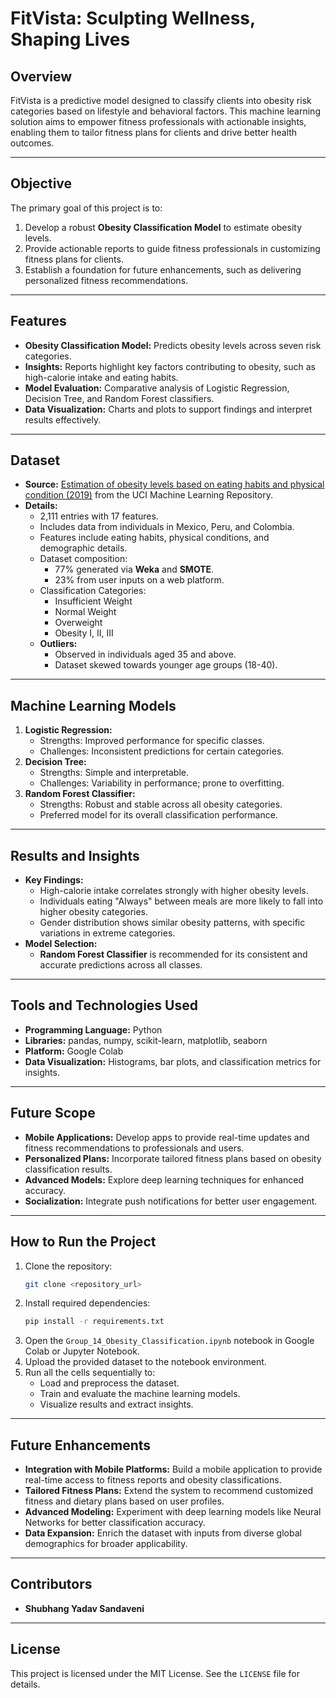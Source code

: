 # FitVista: Sculpting Wellness, Shaping Lives

## Overview
FitVista is a predictive model designed to classify clients into obesity risk categories based on lifestyle and behavioral factors. This machine learning solution aims to empower fitness professionals with actionable insights, enabling them to tailor fitness plans for clients and drive better health outcomes.

---

## Objective
The primary goal of this project is to:
1. Develop a robust **Obesity Classification Model** to estimate obesity levels.
2. Provide actionable reports to guide fitness professionals in customizing fitness plans for clients.
3. Establish a foundation for future enhancements, such as delivering personalized fitness recommendations.

---

## Features
- **Obesity Classification Model:** Predicts obesity levels across seven risk categories.
- **Insights:** Reports highlight key factors contributing to obesity, such as high-calorie intake and eating habits.
- **Model Evaluation:** Comparative analysis of Logistic Regression, Decision Tree, and Random Forest classifiers.
- **Data Visualization:** Charts and plots to support findings and interpret results effectively.

---

## Dataset
- **Source:** [Estimation of obesity levels based on eating habits and physical condition (2019)](https://doi.org/10.24432/C5H31Z) from the UCI Machine Learning Repository.
- **Details:**
  - 2,111 entries with 17 features.
  - Includes data from individuals in Mexico, Peru, and Colombia.
  - Features include eating habits, physical conditions, and demographic details.
  - Dataset composition:
    - 77% generated via **Weka** and **SMOTE**.
    - 23% from user inputs on a web platform.
  - Classification Categories:
    - Insufficient Weight
    - Normal Weight
    - Overweight
    - Obesity I, II, III
  - **Outliers:**
    - Observed in individuals aged 35 and above.
    - Dataset skewed towards younger age groups (18-40).

---

## Machine Learning Models
1. **Logistic Regression:**
   - Strengths: Improved performance for specific classes.
   - Challenges: Inconsistent predictions for certain categories.
2. **Decision Tree:**
   - Strengths: Simple and interpretable.
   - Challenges: Variability in performance; prone to overfitting.
3. **Random Forest Classifier:**
   - Strengths: Robust and stable across all obesity categories.
   - Preferred model for its overall classification performance.

---

## Results and Insights
- **Key Findings:**
  - High-calorie intake correlates strongly with higher obesity levels.
  - Individuals eating "Always" between meals are more likely to fall into higher obesity categories.
  - Gender distribution shows similar obesity patterns, with specific variations in extreme categories.
- **Model Selection:**
  - **Random Forest Classifier** is recommended for its consistent and accurate predictions across all classes.

---

## Tools and Technologies Used
- **Programming Language:** Python
- **Libraries:** pandas, numpy, scikit-learn, matplotlib, seaborn
- **Platform:** Google Colab
- **Data Visualization:** Histograms, bar plots, and classification metrics for insights.

---

## Future Scope
- **Mobile Applications:** Develop apps to provide real-time updates and fitness recommendations to professionals and users.
- **Personalized Plans:** Incorporate tailored fitness plans based on obesity classification results.
- **Advanced Models:** Explore deep learning techniques for enhanced accuracy.
- **Socialization:** Integrate push notifications for better user engagement.

---

## How to Run the Project
1. Clone the repository:
   ```bash
   git clone <repository_url>
2. Install required dependencies:
   ```bash
   pip install -r requirements.txt
3. Open the `Group_14_Obesity_Classification.ipynb` notebook in Google Colab or Jupyter Notebook.
4. Upload the provided dataset to the notebook environment.
5. Run all the cells sequentially to:
   - Load and preprocess the dataset.
   - Train and evaluate the machine learning models.
   - Visualize results and extract insights.

---

## Future Enhancements
- **Integration with Mobile Platforms:** Build a mobile application to provide real-time access to fitness reports and obesity classifications.
- **Tailored Fitness Plans:** Extend the system to recommend customized fitness and dietary plans based on user profiles.
- **Advanced Modeling:** Experiment with deep learning models like Neural Networks for better classification accuracy.
- **Data Expansion:** Enrich the dataset with inputs from diverse global demographics for broader applicability.

---

## Contributors

- **Shubhang Yadav Sandaveni**


---

## License
This project is licensed under the MIT License. See the `LICENSE` file for details.


